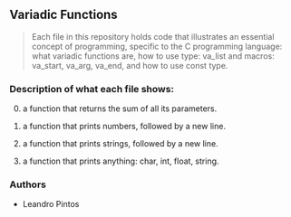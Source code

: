 ## Variadic Functions
> Each file in this repository holds code that illustrates an essential concept of programming,
> specific to the C programming language:
> what variadic functions are, how to use type: va_list and macros: va_start, va_arg, va_end, and how to use const type.

### Description of what each file shows:
0. a function that returns the sum of all its parameters.

1. a function that prints numbers, followed by a new line.

2. a function that prints strings, followed by a new line.

3. a function that prints anything: char, int, float, string.

### Authors
* Leandro Pintos
